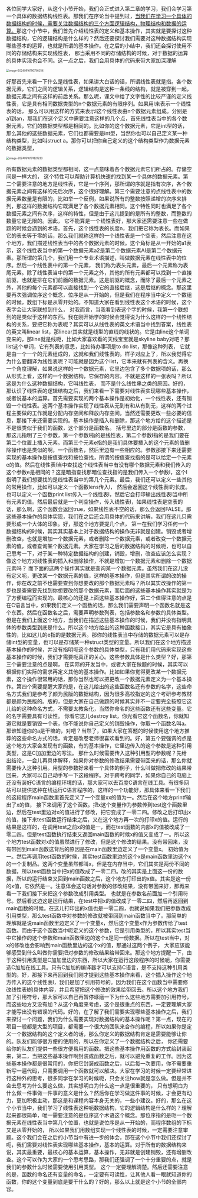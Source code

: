 各位同学大家好，从这个小节开始，我们会正式进入第二章的学习，我们会学习第一个具体的数据结构线性表。那我们在序论当中提到过，<u>当我们在学习一个具体的数据结构的时候，需要关注数据结构的三个方面逻辑结构，物理结构和数据的运算。</u>那这个小节中，我们首先介绍线性表的定义和基本操作，其实就是要探讨这种数据结构，它的逻辑结构是什么样的？然后还要探讨我们需要对这种数据结构实现哪些基本的运算，也就是所谓的基本操作。在之后的小结中，我们还会探讨使用不同的存储结构来实现线性表，
那当采用不同的存储结构的时候，对于数据的运算的具体实现也会不同。这一点之后，我们会用具体的代码来带大家加深理解

<img src="/Users/yuebinghui/Documents/program/github/note/images/image-20240916190756254.png" alt="image-20240916190756254" style="zoom:50%;" />

好那首先来看一下什么是线性表，如果讲大白话的话，所谓线性表就是指。各个数据元素，它们之间的逻辑关系，逻辑结构是这种一条线的结构，就是被穿到一起，数据元素之间有这样的前后关系。那么呢，课文中给了文字性的比较严谨的定义线性表，它是具有相同数据类型的n个数据元素的有限序列。如果用l来表示一个线性表的话，
那么可以用这样的方式来表示l这个线性表由n个数据元素组成。分别是a1到an，那我们在这个定义中需要注意这样的几个点，首先线性表当中的各个数据元素，它们的数据类型都是相同的。比如你的这个数据元素，它是int型的话，那么其他的这些数据元素，它们也都需要是int型，当然你也可以自己定义某一种结构类型，比如叫struct a。那你可以把你自己定义的这个结构类型作为数据元素的数据类型，

<img src="/Users/yuebinghui/Documents/program/github/note/images/image-20240916191821233.png" alt="image-20240916191821233" style="zoom:50%;" />



所有数据元素的数据类型都相同，这一点意味着各个数据元素它们所占的。存储空间是一样大的，
这个特性可以帮助计算机快速的找到某一个具体的数据元素。第二个需要注意的地方是线性表，它是一个序列，那所谓的序就是指有次序，各个数据元素之间有这样的先后次序，这个很好理解。第三个需要注意的点线性表中的数据元素数量是有限的，比如举一个反例，如果说所有的整数按照递增的次序来排列，那这样的数据结构它既满足了各个数据元素相同。这个特性同时也满足了各个数据元素之间有次序，这样的特性，但是由于这儿提到的是所有的整数，而整数的数量它是无限的。因此，
它不能算是一个线性表好，那大家还需要注意一些在做题的时候会遇到的术语。首先，这个线性表的长度n，我们把它称为表长。而如果它的表长等于零的话，那么我们就称这样的一个线性表是一个空表，然后注意在这个地方，我们描述线性表当中的各个数据元素的时候。这个角标是从一开始的a1表示，这个线性表当中的第一个数据元素a2是第二个数据元素AI是第二个数据元素。那所谓的第几个，我们用一个专业术语描述，叫做数据元素在线性表中的位序。然后一个线性表中的第一个元素，
我们称为表头元素，最后一个元素称为表尾元素。除了线性表当中的第一个元素之外，其他的所有元素都可以找到一个直接前驱，也就是排在它们前面的数据元素。这是前驱的概念，而除了最后一个元素之外，其他的每个元素都可以直接找到一个它的直接后继，这是后继的概念。那这里要再次强调位序这个概念，位序是从一开始的，但是我们在程序当中定义一个数组的时候，数组下标是从零开始的。不知道大家在看到线性表这个术语的时候，这个表字会让大家联想到什么，
对我而言，当我看到表这个字的时候，我第一个联想到的是类似于这样的东西。我在刚开始学的时候会觉得说为什么这样的一个线性结构的关系，要把它称为表呢？其实可以从线性表的英文术语当中找到答案，线性表的英文叫linear list，那linear其实就是线型的直线的线状的。它是由line这个单词变来的，那line就是线呃，比如大家喜欢看的天线宝宝就是skyline baby对吧？那list这个单词，它有列表的意思，比如待办事项是to do list，那像这种列表，
它就是由一个一个的元素组成的，这就和我们线性表的。样子对应上了，所以我觉得它为什么要翻译为线性表呢？可能就是因为这个list，它本来就有列表的含义。再换一个角度理解，如果说这样的一个数据元素，它里边包含了多个数据项的话，那么从形式上看，这样的一个数据结构，它保存的内容。不就是这样的一张表吗？所以这是为什么这种数据结构，它叫线性表，
而不是什么线性串之类的原因。好的，那认识了线性表的逻辑结构之后，我们来看一下需要对线性表实现哪些基本操作，或者说基本的运算。首先需要实现的两个基本操作是初始化，一个线性表，还有销毁一个线性表。这两个基本操作实现了线性表从无到有和从有到无，这样的两个过程主要做的工作就是分配内存空间和释放内存空间，当然还需要更改一些必要的信息，那接下来还需要实现的。基本操作是插入和删除，那这个地方给的这个描述是不是很类似于我们的函数，这个部分是函数名。
括号里边的部分是函数的参数，那这儿指明了三个参数，第一个参数l指的是线性表，第二个参数I指的是我们要在第二个位置上插入元素。而第三个元素e指的是我们具体要插入的这个元素的值删除操作也是类似的啊，一个函数名，然后里边有一些相应的。参数那接下来还需要实现的基本操作是按值查找和按位查找，所谓的按值查找指的是可以给定一个元素e的值。然后在线性表l当中查找这个线性表当中有没有哪个数据元素和我们传入的这个参数e是相同的？这是暗指查找那暗位查找指的是我们传入一个参数I，这个I指明了我们想要找的是线性表当中的第几个元素。最后，我们还可以定义一些其他的常用操作，比如可以定义一个函数lens传入l，
然后会返回这个线性表l的长度。也可以定义一个函数print list传入一个线性表l，然后它会打印输出线性表l当中所有元素的值。然后最后就是一个判空操作，传入线性表l，如果线性表是空表的话，那么啊，这个函数会返回true，如果线性表不空的话，那么会返回FALSE。那这些基本操作的具体实现，我们在之后还会用具体的代码来讲解，我们在这儿只需要形成一个大体的印象。好，那这个地方要提几个点，
第一在我们学习任何一个数据结构的时候，其实其实基本上对于数据结构的操作无非就是创建。销毁或者增删改查，也就是增加一个数据元素，或者删除一个数据元素，或者改变一个数据元素的值，或者查询某个数据元素。大家在学习之后的数据结构的时候呃，也可以自己思考一下，对于某一种特定数据结构的创建，销毁，增删，改查应该怎么实现？像这个地方对线性表的插入和删除操作，不就是增加一个数据元素和删除一个数据元素吗？
而下面的这两个操作其实就是查询某一个数据元素。虽然我们在这儿没有定义呃，更改某一个数据元素的值，这样的基本操作，但是其实所谓的改的操作，你在改之前不也需要查到你想要改的那个数据元素吗？所以其实改操作的第一步也是查需要先找到你想要改的那个数据元素，而后面的这些基本操作其实就是为了方便编程而实现的。最核心的还是上面这些基本操作好，第二个值得注意的点是在C语言当中，如果我们定义一个函数的话，那么我们需要声明一个函数名就是这个东西。然后在函数名之后，需要声明参数列表，包括参数名和参数的具体类型。
但是在我们上面这个地方，当我们在描述这些基本操作的时候，我们并没有指明具体的参数类型到底是什么。所以这个地方给出的这种函数接口，其实它是具有抽象性的，比如这儿的e指的是数据元素。那你的线性表当中存储的数据元素可以是存储int型的变量，也可以是存储某一种struct类型的变量。所以我们在这个地方描述基本操作的时候，并没有指明呃这个参数的具体类型，只有我们用代码来实现这些基本操作的时候，我们才需要呃真正的关心。这些参数具体是什么类型？好，那第三个需要注意的点是啊，
在实际的开发当中，或者大家在做题的时候，其实可以根据你们实际的需求再定义其他的基本操作。比如如果你觉得更改某一个数据元素，这个操作很常用的话，那你当然也可以把更改一个数据元素定义为一个基本操作。第四个需要提醒大家的是，在这儿给出的这些函数名还有参数的名字，这些命名方式我们是参考了颜为民版的数据结构，因为很多高校指定的这个考研参考教材都是颜为民版的。版的，但是大家在自己做题的时候其实并不一定要完全按照它这儿给的这种命名方式，不需要太教条化，当然你命名的这些函数还有这些变量。它的名字需要具有可读性。
你看它这儿destroy list，你光看它这个函数名，你就知道它就是要销毁一个表，你不能说你自己定义的销毁操作，你取一个函数名叫a。那谁知道你的a是干嘛的，对吧？当然了，如果大家在答题的时候使用这个地方推荐的这些命名方式的话，肯定是改卷老师很喜欢看到的。好，第五个要强调的点是这个地方大家会发现有的函数，有的基本操作，它里边传入的这个参数是这种引用类型，这是C加加里边的写法。
那什么时候需要传入这种引用型的参数呢？先给出结论，一会儿再具体解释，如果你对参数的修改结果需要带回来的话，那么你就需要传入这种引用。用型的参数好来看一个具体的例子，什么叫做把修改的结果带回来，大家可以自己动手写一下这段程序。对于跨考的同学，如果你自己的电脑上还没有装好C语言的编程环境的话，那大家可以去百度C语言在线工具。有很多网站可以提供这种在线运行C语言程序的，这样的一个功能好，那具体来看一下我们的这段程序main函数里首先定义了一个变量xx的值为一。然后在这个地方printf输出了x的值，
接下来调用了这个函数。把x这个变量作为参数传到test这个函数里边，然后在test里边对x的值进行了修改，把它变成了一零二四。修改之后打印出x的值，接下来test函数运行结束之后，又在这个地方再一次的打印x的值。运行的结果是这样的，在调用test之前x的值是一，而在test函数的内部x的值被改成了一零二四。但是test函数执行结束又返回main函数的时候x的值又变成了一。所以这个地方test函数对x的值虽然进行了修改，但是这个修改的结果。没有带回来，没有带回到main函数这背后的原因是在main函数里边定义了一个变量x。
初始值为一。然后再调用test函数的时候，其实test函数里边的这个x是main函数里边这个x的一个复制品。这两个变量虽然都叫x，但是在内存当中，它们其实是两份不同的数据，所以test函数当中把x的值改成了一零二四。改的其实是上面这一份的数据，所以的运行结束又回到main函数之后，这个地方打印出的x值。其实是这一份的x值，它依然是一。注意体会这句话对参数的修改结果，没有带回来好，那再来看一下我们接下来把这个参数改成引用类型。
也就是在参数名前面加一个引用符号。然后看这边这是运行结果，在test中把x的值改成了一零二四，然后再返回到main函数的时候。在这儿打印出的x值也是一零二四，也就说如果我们把参数改成引用类型，那么test函数中对参数的修改就被带回到main函数当中了。那简单的理解就是说main函数里边定义了一个变量x，然后这个变量x作为参数传给了test函数。而由于这个函数当中呃定义的这个参数，它是引用类型的，所以其实test当中它操作的这个参数和main函数里边的这个x是同一份数据。所以在test当中，对x的修改也会影响到main函数里边的这个x的值，那通过这两个例子，
大家应该能够感受到什么叫做你需要把对参数的修改结果给带回来。那这个地方提醒一下，由于这种引用类型是C加加里边的东西，所以大家在运行这段程序的时候呃，你需要选C加加在线工具。只有C加加的编译器才可以支持C语言，是不支持这种引用类型的。好，那接下来再回到我们刚才提到这些基本操作来看，这个插入操作这个地方传入的这个线性表l，我们是加了引用符号的。因为我们在这个函数当中需要修改线性表l的具体内容，并且希望把这个修改的效果给带回去。所以这个地方我们加了引用符号，那大家可以自己再暂停琢磨一下为什么这些地方需要加引用符号，
而这些地方又没有加？从这个角度来考虑，这个是很重点的东西，一定要理解大家才能写出没有错误的代码。好的，在了解了我们需要实现哪些基本操作之后，我们来探讨一个问题，我们为什么需要实现对数据结构的基本操作呢？第一点，现在的项目一般都是大型的项目，都需要一个很大的团队来合作的编程，所以如果你是定义一个数据结构的这个定义者的话，那么你定义的数据结构肯定是需要能够让你的。队友们能够很方便的使用的，所以在你定义了一个数据结构之后，
你还需要给你的队友们提供一些很方便易用的函数。把这些基本操作用函数的方式给封装起来，第二，当把这些基本操作啊封装成函数之后，就可以避免重复的工作。因为这些基本操作都是很常用的，你把它封装成函数之后，以后每一次要用，你不需要重新写一遍代码，只需要调用一个函数就可以解决。大家在学习的时候一定要经常进行这种外的思考，很多同学在学习的时候呃，只会关注how就是怎么做。但是并不会去思考为什么要这么做，其实想明白为什么这一点是很重要的，
只有想明白为什么做一件事做一件事的意义是什么？然后你在学习做这件事的时候，才会更有动力，更加积极主动，那这是和课程内容本身无关的，一些小建议。好的，那么在这个小节当中，我们学习了线性表这种呃数据结构，它的逻辑结构是什么样的？理解起来都很简单，唯一需要注意的是位序这个术语这个概念。那位序指的是呃一个数据元素在线性表当中第几个位置，也就是说位序是从一开始的，而程序数组的下标又是从零开始的，
所以如果我们用数组实现一个线性表的时候，一定需要注意审题。这个我们会在之后的小节当中有进一步的体会，那在这个小节中我们还探讨了呃，我们需要对线性表实现哪些基本操作，基本的运算。对于所有的数据结构来说，其实最重要，最核心的基本运算，基本操作，无非就是创建销毁，还有增删改查。这个可以作为大家的一个思考思路，那我们还强调了一个十分重要的点，就是我们的参数什么时候需要使用引用类型。
这个一定要理解清楚。然后还需要注意的是，函数的命名还有变量的命名，一定要有可读性，让其他人看一眼就知道你的函数，你的这个变量到底是要干什么的？好的，那么以上就是这个小节的全部内容。